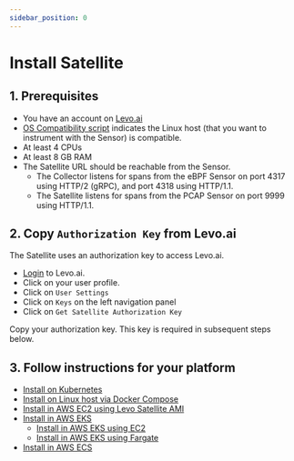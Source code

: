 ```yaml
---
sidebar_position: 0
---
```


# Install Satellite

## 1. Prerequisites
- You have an account on [Levo.ai](https://app.levo.ai/login)
- [OS Compatibility script](/guides/common-tasks/general/os-compat-check.mdx) indicates the Linux host (that you want to instrument with the Sensor) is compatible.
- At least 4 CPUs
- At least 8 GB RAM
- The Satellite URL should be reachable from the Sensor.
  - The Collector listens for spans from the eBPF Sensor on port 4317 using HTTP/2 (gRPC), and port 4318 using HTTP/1.1. 
  - The Satellite listens for spans from the PCAP Sensor on port 9999 using HTTP/1.1.

## 2. Copy `Authorization Key` from Levo.ai

The Satellite uses an authorization key to access Levo.ai.

- [Login](https://app.levo.ai/login) to Levo.ai.
- Click on your user profile.
- Click on `User Settings`
- Click on `Keys` on the left navigation panel
- Click on `Get Satellite Authorization Key`

Copy your authorization key. This key is required in subsequent steps below.


## 3. Follow instructions for your platform
- [Install on Kubernetes](satellite-kubernetes.md)
- [Install on Linux host via Docker Compose](satellite-docker.mdx)
- [Install in AWS EC2 using Levo Satellite AMI](satellite-ami-aws-ec2.mdx)
- [Install in AWS EKS](satellite-aws-eks.md)
  - [Install in AWS EKS using EC2](satellite-aws-ecs.mdx)
  - [Install in AWS EKS using Fargate](satellite-aws-eks-fargate.md)
- [Install in AWS ECS](satellite-aws-ecs.mdx)

<br></br>

